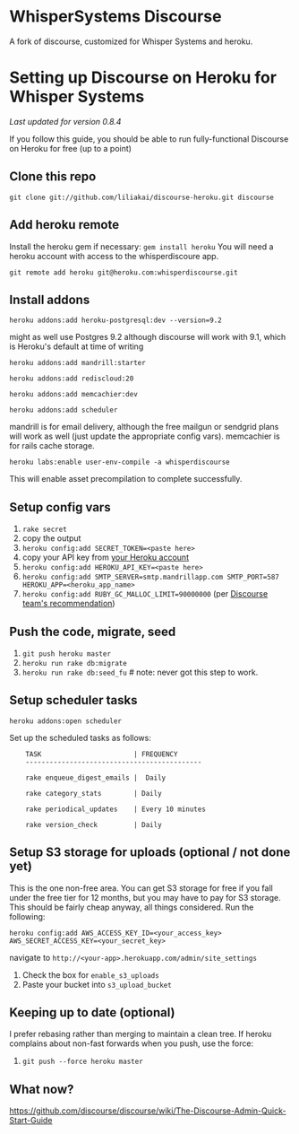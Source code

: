 # WhisperSystems Discourse

A fork of discourse, customized for Whisper Systems and heroku.

Setting up Discourse on Heroku for Whisper Systems
==================================================
*Last updated for version 0.8.4*

If you follow this guide, you should be able to run fully-functional Discourse on Heroku for free (up to a point)

Clone this repo
---------------
`git clone git://github.com/liliakai/discourse-heroku.git discourse`

Add heroku remote
-----------------
Install the heroku gem if necessary: `gem install heroku`
You will need a heroku account with access to the whisperdiscoure app.

`git remote add heroku git@heroku.com:whisperdiscourse.git`

Install addons
--------------
`heroku addons:add heroku-postgresql:dev --version=9.2`

might as well use Postgres 9.2 although discourse will work with 9.1, which is Heroku's default at time of writing

`heroku addons:add mandrill:starter`

`heroku addons:add rediscloud:20`

`heroku addons:add memcachier:dev`

`heroku addons:add scheduler`


mandrill is for email delivery, although the free mailgun or sendgrid plans will work as well (just update the appropriate config vars). memcachier is for rails cache storage.

`heroku labs:enable user-env-compile -a whisperdiscourse`

This will enable asset precompilation to complete successfully.

Setup config vars
-----------------
1. `rake secret`
1. copy the output
1. `heroku config:add SECRET_TOKEN=<paste here>`
1. copy your API key from [your Heroku account](https://dashboard.heroku.com/account)
1. `heroku config:add HEROKU_API_KEY=<paste here>`
1. `heroku config:add SMTP_SERVER=smtp.mandrillapp.com SMTP_PORT=587 HEROKU_APP=<heroku_app_name>`
1. `heroku config:add RUBY_GC_MALLOC_LIMIT=90000000` (per [Discourse team's recommendation](http://meta.discourse.org/t/tuning-ruby-and-rails-for-discourse/4126))

Push the code, migrate, seed
----------------------------
1. `git push heroku master`
1. `heroku run rake db:migrate`
1. `heroku run rake db:seed_fu` # note: never got this step to work.

Setup scheduler tasks
---------------------
`heroku addons:open scheduler`

Set up the scheduled tasks as follows:

        TASK                       | FREQUENCY
        --------------------------------------------

        rake enqueue_digest_emails |  Daily               

        rake category_stats        | Daily              

        rake periodical_updates    | Every 10 minutes
                                   
        rake version_check         | Daily          

Setup S3 storage for uploads (optional / not done yet)
------------------------------------------------------
This is the one non-free area. You can get S3 storage for free if you fall under the free tier for 12 months, but you may have to pay for S3 storage. This should be fairly cheap anyway, all things considered. Run the following:

`heroku config:add AWS_ACCESS_KEY_ID=<your_access_key> AWS_SECRET_ACCESS_KEY=<your_secret_key>`

navigate to `http://<your-app>.herokuapp.com/admin/site_settings`

1. Check the box for `enable_s3_uploads`
2. Paste your bucket into `s3_upload_bucket`

Keeping up to date (optional)
-----------------------------
I prefer rebasing rather than merging to maintain a clean tree. If heroku complains about non-fast forwards when you push, use the force:

1. `git push --force heroku master`

What now?
---------
https://github.com/discourse/discourse/wiki/The-Discourse-Admin-Quick-Start-Guide
